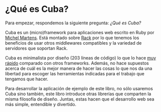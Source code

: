 ¿Qué es Cuba?
=============

Para empezar, respondemos la siguiente pregunta: *¿Qué es Cuba?*

Cuba es un (micro)framework para aplicaciones web escrito en Ruby por
[Michel Martens](https://github.com/soveran). Está montado sobre
[Rack](http://rack.github.io) por lo que tenemos los beneficios de usar
otros middlewares compatibles y la variedad de servidores que soportan
Rack.

Cuba es minimalista por diseño (203 líneas de código) lo que lo hace
[muy rápido](https://github.com/luislavena/bench-micro#requestssec)
comparado con otros frameworks. Además, no hace supuestos acerca de
cuál es la mejor manera de hacer las cosas lo que nos da una libertad
para escoger las herramientas indicadas para el trabajo que tengamos
que hacer.

Para desarrollar la aplicación de ejemplo de este libro, no sólo usaremos
Cuba sino también, este libro introduce otras librerías que comparten
la misma filosofía de diseño. Juntas, estas hacen que el desarrollo
web sea más simple, entendible y divertido.
